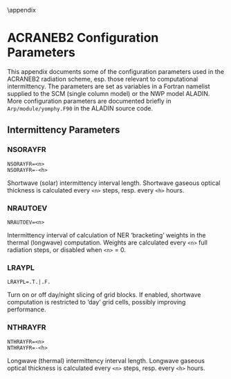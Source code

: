 \appendix

ACRANEB2 Configuration Parameters
=================================

This appendix documents some of the configuration parameters used in the
ACRANEB2 radiation scheme, esp. those relevant to computational
intermittency.
The parameters are set as variables in a Fortran namelist supplied to
the SCM (single column model) or the NWP model ALADIN.
More configuration parameters are documented briefly in `Arp/module/yomphy.F90`
in the ALADIN source code.

## Intermittency Parameters

### NSORAYFR

    NSORAYFR=<n>
    NSORAYFR=-<h>

Shortwave (solar) intermittency interval length.
Shortwave gaseous optical thickness is calculated every
`<n>` steps, resp. every `<h>` hours.

### NRAUTOEV

    NRAUTOEV=<n>

Intermittency interval of calculation of NER ‘bracketing’
weights in the thermal (longwave) computation. Weights are calculated
every `<n>` full radiation steps, or disabled when `<n>` = 0.

### LRAYPL

    LRAYPL=.T.|.F.

Turn on or off day/night slicing of grid blocks. If enabled, shortwave
computation is restricted to ‘day’ grid cells, possibly improving performance.

### NTHRAYFR

    NTHRAYFR=<n>
    NTHRAYFR=-<h>

Longwave (thermal) intermittency interval length.
Longwave gaseous optical thickness is calculated every
`<n>` steps, resp. every `<h>` hours.
